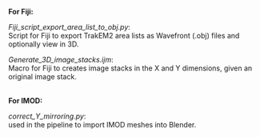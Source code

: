 **For Fiji:**

*Fiji_script_export_area_list_to_obj.py*:  
Script for Fiji to export TrakEM2 area lists as Wavefront (.obj) files and optionally view in 3D.  

*Generate_3D_image_stacks.ijm*:  
Macro for Fiji to creates image stacks in the X and Y dimensions, given an original image stack.  
<br>

**For IMOD:**  

*correct_Y_mirroring.py*:  
used in the pipeline to import IMOD meshes into Blender.
